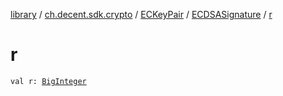 [library](../../../index.md) / [ch.decent.sdk.crypto](../../index.md) / [ECKeyPair](../index.md) / [ECDSASignature](index.md) / [r](./r.md)

# r

`val r: `[`BigInteger`](http://docs.oracle.com/javase/6/docs/api/java/math/BigInteger.html)